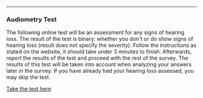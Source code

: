 ___

### Audiometry Test

The following online test will be an assessment for any signs of hearing loss. The result of the test is binary: whether you don't or do show signs of hearing loss (result does not specify the severity). Follow the instructions as stated on the website, it should take under 3 minutes to finish. Afterwards, report the results of the test and proceed with the rest of the survey. The results of this test will be taken into account when analyzing your answers later in the survey. If you have already had your hearing loss assessed, you may skip the test.

[Take the test here](https://rnid.org.uk/information-and-support/take-online-hearing-check/check-hearing/)